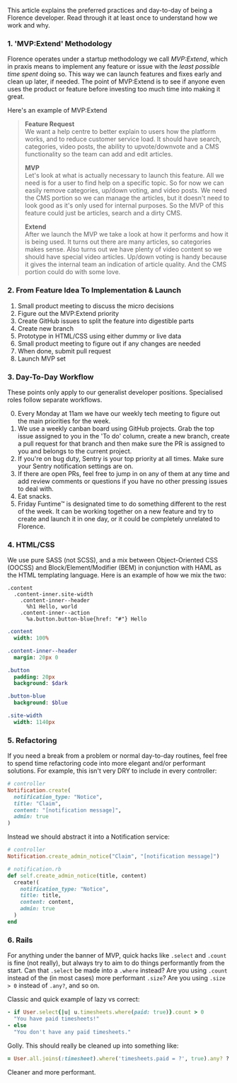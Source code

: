 This article explains the preferred practices and day-to-day of being a Florence developer. Read through it at least once to understand how we work and why.

### 1. 'MVP:Extend' Methodology

Florence operates under a startup methodology we call *MVP:Extend*, which in praxis means to implement any feature or issue with the *least possible time spent* doing so. This way we can launch features and fixes early and clean up later, if needed. The point of MVP:Extend is to see if anyone even uses the product or feature before investing too much time into making it great.

Here's an example of MVP:Extend

> **Feature Request**  
> We want a help centre to better explain to users how the platform works, and to reduce customer service load. It should have search, categories, video posts, the ability to upvote/downvote and a CMS functionality so the team can add and edit articles.
>   
> **MVP**  
> Let's look at what is actually necessary to launch this feature. All we need is for a user to find help on a specific topic. So for now we can easily remove categories, up/down voting, and video posts. We need the CMS portion so we can manage the articles, but it doesn't need to look good as it's only used for internal purposes. So the MVP of this feature could just be articles, search and a dirty CMS.
>   
> **Extend**  
> After we launch the MVP we take a look at how it performs and how it is being used. It turns out there are many articles, so categories makes sense. Also turns out we have plenty of video content so we should have special video articles. Up/down voting is handy because it gives the internal team an indication of article quality. And the CMS portion could do with some love.

### 2. From Feature Idea To Implementation & Launch

1. Small product meeting to discuss the micro decisions
2. Figure out the MVP:Extend priority
3. Create GitHub issues to split the feature into digestible parts
4. Create new branch
5. Prototype in HTML/CSS using either dummy or live data
6. Small product meeting to figure out if any changes are needed
7. When done, submit pull request
8. Launch MVP set

### 3. Day-To-Day Workflow
These points only apply to our generalist developer positions. Specialised roles follow separate workflows.

0. Every Monday at 11am we have our weekly tech meeting to figure out the main priorities for the week.
1. We use a weekly canban board using GitHub projects. Grab the top issue assigned to you in the 'To do' column, create a new branch, create a pull request for that branch and then make sure the PR is assigned to you and belongs to the current project.
2. If you're on bug duty, Sentry is your top priority at all times. Make sure your Sentry notification settings are on.
3. If there are open PRs, feel free to jump in on any of them at any time and add review comments or questions if you have no other pressing issues to deal with.
4. Eat snacks.
5. Friday Funtime™ is designated time to do something different to the rest of the week. It can be working together on a new feature and try to create and launch it in one day, or it could be completely unrelated to Florence.

### 4. HTML/CSS

We use pure SASS (not SCSS), and a mix between Object-Oriented CSS (OOCSS) and Block/Element/Modifier (BEM) in conjunction with HAML as the HTML templating language. Here is an example of how we mix the two:

```haml
.content
  .content-inner.site-width
    .content-inner--header
      %h1 Hello, world
    .content-inner--action
      %a.button.button-blue{href: "#"} Hello
```
```sass
.content
  width: 100%

.content-inner--header
  margin: 20px 0

.button
  padding: 20px
  background: $dark

.button-blue
  background: $blue

.site-width
  width: 1140px
```

### 5. Refactoring

If you need a break from a problem or normal day-to-day routines, feel free to spend time refactoring code into more elegant and/or performant solutions. For example, this isn't very DRY to include in every controller:

```ruby
# controller
Notification.create(
  notification_type: "Notice",
  title: "Claim",
  content: "[notification message]",
  admin: true
)
```

Instead we should abstract it into a Notification service:

```ruby
# controller
Notification.create_admin_notice("Claim", "[notification message]")
```
```ruby
# notification.rb
def self.create_admin_notice(title, content)
  create!(
    notification_type: "Notice",
    title: title,
    content: content,
    admin: true
  )
end
```

### 6. Rails

For anything under the banner of MVP, quick hacks like `.select` and `.count` is fine (not really), but always try to aim to do things performantly from the start. Can that `.select` be made into a `.where` instead? Are you using `.count` instead of the (in most cases) more performant `.size`? Are you using `.size > 0` instead of `.any?`, and so on.

Classic and quick example of lazy vs correct:

```ruby
- if User.select{|u| u.timesheets.where(paid: true)}.count > 0
  "You have paid timesheets!"
- else
  "You don't have any paid timesheets."
```

Golly. This should really be cleaned up into something like:

```ruby
= User.all.joins(:timesheet).where('timesheets.paid = ?', true).any? ? "You have paid timesheets!" : "You don't have any paid timesheets."
```

Cleaner and more performant.
